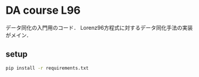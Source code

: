 # DA course L96
データ同化の入門用のコード．
Lorenz96方程式に対するデータ同化手法の実装がメイン．

## setup
```sh
pip install -r requirements.txt
```
